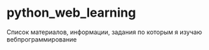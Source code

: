# python_web_learning
Список материалов, информации, задания по которым я изучаю вебпрограммирование
